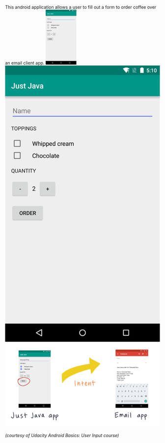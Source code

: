 This android application allows a user to fill out a form to order coffee over an email client app.
<img src='justjava.jpg' width="100">
![](justjava.jpg)
![](intentemail.jpg)

###### *(courtesy of Udacity Android Basics: User Input course)*
